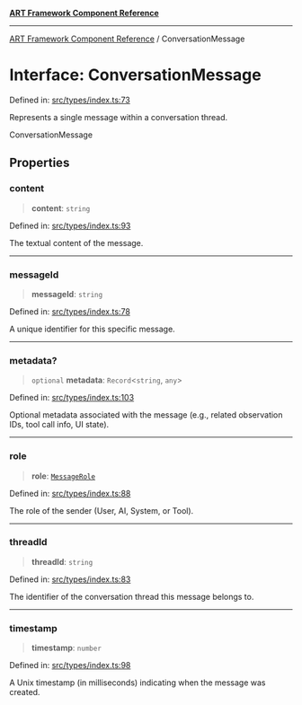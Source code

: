 [**ART Framework Component Reference**](../README.md)

***

[ART Framework Component Reference](../README.md) / ConversationMessage

# Interface: ConversationMessage

Defined in: [src/types/index.ts:73](https://github.com/hashangit/ART/blob/e4c184bd9ffa5ef078ee6a88704f24584b173411/src/types/index.ts#L73)

Represents a single message within a conversation thread.

 ConversationMessage

## Properties

### content

> **content**: `string`

Defined in: [src/types/index.ts:93](https://github.com/hashangit/ART/blob/e4c184bd9ffa5ef078ee6a88704f24584b173411/src/types/index.ts#L93)

The textual content of the message.

***

### messageId

> **messageId**: `string`

Defined in: [src/types/index.ts:78](https://github.com/hashangit/ART/blob/e4c184bd9ffa5ef078ee6a88704f24584b173411/src/types/index.ts#L78)

A unique identifier for this specific message.

***

### metadata?

> `optional` **metadata**: `Record`\<`string`, `any`\>

Defined in: [src/types/index.ts:103](https://github.com/hashangit/ART/blob/e4c184bd9ffa5ef078ee6a88704f24584b173411/src/types/index.ts#L103)

Optional metadata associated with the message (e.g., related observation IDs, tool call info, UI state).

***

### role

> **role**: [`MessageRole`](../enumerations/MessageRole.md)

Defined in: [src/types/index.ts:88](https://github.com/hashangit/ART/blob/e4c184bd9ffa5ef078ee6a88704f24584b173411/src/types/index.ts#L88)

The role of the sender (User, AI, System, or Tool).

***

### threadId

> **threadId**: `string`

Defined in: [src/types/index.ts:83](https://github.com/hashangit/ART/blob/e4c184bd9ffa5ef078ee6a88704f24584b173411/src/types/index.ts#L83)

The identifier of the conversation thread this message belongs to.

***

### timestamp

> **timestamp**: `number`

Defined in: [src/types/index.ts:98](https://github.com/hashangit/ART/blob/e4c184bd9ffa5ef078ee6a88704f24584b173411/src/types/index.ts#L98)

A Unix timestamp (in milliseconds) indicating when the message was created.
